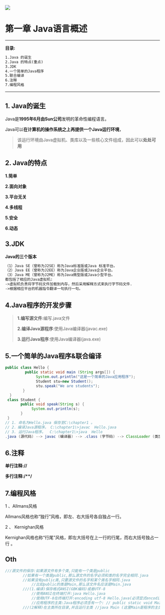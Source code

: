 <img src="https://counter.seku.su/cmoe?name=hiiragi_ansuke_learning&theme=r34"/>

# **第一章 Java语言概述**

****

**目录:**

```txt
1.Java 的诞生
2.Java 的特点(重点)
3.JDK
4.一个简单的Java程序
5.联合编译
6.注释
7.编程风格
```

***

## **1. Java的诞生**

Java是**1995年6月由Sun公司**发明的革命性编程语言。     

Java可以**在计算机的操作系统之上再提供一个Java运行环境**，

>   该运行环境由Java虚拟机、类库以及一些核心文件组成，因此可以**处处可用**

## **2. Java的特点**

**1.简单** 

**2.面向对象**

**3.平台无关**

**4.多线程**

**5.安全** 

**6.动态**  

## **3.JDK**

**Java的三个版本**

```txt
（1）Java SE（曾称为J2SE）称为Java标准版或Java 标准平台。  
（2）Java EE（曾称为J2EE）称为Java企业版或Java企业平台。
（3）Java ME（曾称为J2ME）称为Java微型版或Java小型平台。 
都包括了相应的Java虚拟机:
->虚拟机负责将字节码文件加载到内存，然后采用解释方式来执行字节码文件.
->根据相应平台的机器指令翻译一句执行一句。 
```

## **4.Java程序的开发步骤**

>   **1.编写源文件**:编写.java文件
>
>   **2.编译Java源程序**:使用Java编译器(javac.exe)
>
>   **3.运行Java程序**:使用Java编译器(java.exe)

## **5.一个简单的Java程序**&联合编译

```java
public class Hello {
         public static void main (String args[]) {
              System.out.println("这是一个简单的Java应用程序");
              Student stu=new Student();
              stu.speak("We are students");  
        }
  }
 class Student {
       public void speak(String s) {
            System.out.println(s);
       }
 }
// 1. 命名为Hello.java 保存至C:\chapter1 。
// 2．编译Java源程序。 C:\chapter1\>javac  Hello.java 
// 3. 运行Java程序。  C:\chapter1\>java  Hello
.java (源代码) --> javac (编译器) --> .class (字节码) --> ClassLoader (类加载器) --> JVM (Java虚拟机) --> 操作系统
```

## **6.注释**

**单行注释://**

**多行注释:/\*\*/**

## **7.编程风格**

 1 、Allmans风格

Allmans风格也称“独行”风格，即左、右大括号各自独占一行。

2 、 Kernighan风格

Kernighan风格也称“行尾”风格，即左大括号在上一行的行尾，而右大括号独占一行 。 

## **Oth**

```java
///源文件的保存:如果源文件有多个类,只能有一个类是public
        //如果有一个类是public,那么源文件的名字必须和类的名字完全相同.java
        //如果没有public类,只要源文件的名字和某个类名字相同.java
            //比如public的类是Main,那么该文件名应该是Main.java
        ///(1.编译)保存格式ANSI(GBK编码)或者UTF-8
            //使用ANSI在终端打开:java Hello.java
            //使用UTF-8在终端打开:encoding utf-8 Hello.java(必须显式encoding)
            //应用程序的主类:Java程序必须含有一个: // public static void Main(String args[])
        ///(2解释)在主类所在目录,并且运行主类 //java Main (这里Main是程序的主类)
```

